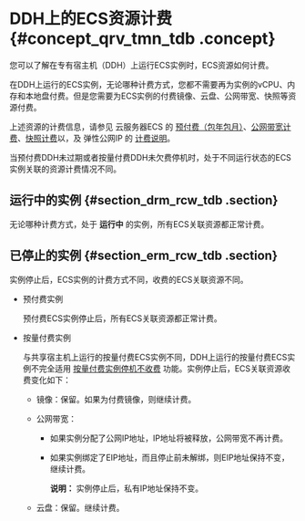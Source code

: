 # DDH上的ECS资源计费 {#concept_qrv_tmn_tdb .concept}

您可以了解在专有宿主机（DDH）上运行ECS实例时，ECS资源如何计费。

在DDH上运行的ECS实例，无论哪种计费方式，您都不需要再为实例的vCPU、内存和本地盘付费。但是您需要为ECS实例的付费镜像、云盘、公网带宽、快照等资源付费。

上述资源的计费信息，请参见 云服务器ECS 的 [预付费（包年包月）](../../../../cn.zh-CN/产品定价/预付费（包年包月）.md#)、[公网带宽计费](../../../../cn.zh-CN/产品定价/公网带宽计费.md#)、[快照计费](../../../../cn.zh-CN/产品定价/快照计费.md#)以，及 弹性公网IP 的 [计费说明](https://help.aliyun.com/document_detail/27767.html)。

当预付费DDH未过期或者按量付费DDH未欠费停机时，处于不同运行状态的ECS实例关联的资源计费情况不同。

## 运行中的实例 {#section_drm_rcw_tdb .section}

无论哪种计费方式，处于 **运行中** 的实例，所有ECS关联资源都正常计费。

## 已停止的实例 {#section_erm_rcw_tdb .section}

实例停止后，ECS实例的计费方式不同，收费的ECS关联资源不同。

-   预付费实例

    预付费ECS实例停止后，所有ECS关联资源都正常计费。

-   按量付费实例

    与共享宿主机上运行的按量付费ECS实例不同，DDH上运行的按量付费ECS实例不完全适用 [按量付费实例停机不收费](../../../../cn.zh-CN/产品定价/按量付费实例停机不收费.md#) 功能。实例停止后，ECS关联资源收费变化如下：

    -   镜像：保留。如果为付费镜像，则继续计费。
    -   公网带宽：
        -   如果实例分配了公网IP地址，IP地址将被释放，公网带宽不再计费。
        -   如果实例绑定了EIP地址，而且停止前未解绑，则EIP地址保持不变，继续计费。

            **说明：** 实例停止后，私有IP地址保持不变。

    -   云盘：保留。继续计费。

